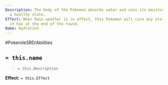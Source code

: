 ```yaml
---
Description: The body of the Pokemon absorbs water and uses its moisture to maintain
  a healthy state.
Effect: When Rain weather is in effect, this Pokemon will cure any status ailment
  it has at the end of the round.
Name: Hydration
---
```


#PokeroleSRD/Abilities

## `= this.name`

> *`= this.Description`*

**Effect:** `= this.Effect`